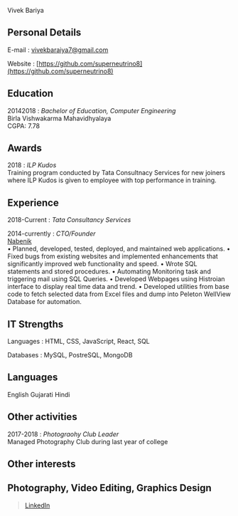 Vivek Bariya

Personal Details
---------
E-mail
: vivekbaraiya7@gmail.com

Website
: [https://github.com/superneutrino8](https://github.com/superneutrino8)


Education
---------

20142018
:	*Bachelor of Education, Computer Engineering*    
	Birla Vishwakarma Mahavidhyalaya  
	CGPA: 7.78 


Awards
------
2018
:	*ILP Kudos*  
        Training program conducted by Tata Consultnacy Services for new joiners where ILP Kudos is given to employee with top performance in training.  


Experience
----------
2018-Current
:	*Tata Consultancy Services*  
	  

2014-currently
: 	*CTO/Founder*  
	[Nabenik](http://www.nabenik.com/)  
	• Planned, developed, tested, deployed, and maintained web applications.
  • Fixed bugs from existing websites and implemented enhancements that significantly improved web functionality and speed.
  • Wrote SQL statements and stored procedures.
  • Automating Monitoring task and triggering mail using SQL Queries.
  • Developed Webpages using Histroian interface to display real time data and trend.
  • Developed utilities from base code to fetch selected data from Excel files and dump into Peleton WellView Database for automation.


IT Strengths
------------
Languages
:	HTML, CSS, JavaScript, React, SQL

Databases
:	MySQL, PostreSQL, MongoDB


Languages
---------
English
Gujarati
Hindi


Other activities
----------------
2017-2018
:	*Photograohy Club Leader*  
	Managed Photography Club during last year of college

Other interests
---------------
Photography, Video Editing, Graphics Design
------
> [LinkedIn](https://www.linkedin.com/in/vivek-bariya/) <br />
